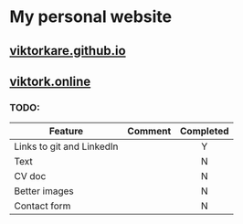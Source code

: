 # My personal website

##  [viktorkare.github.io](https://viktorkare.github.io/ "Viktor Kårefjärd") 
## [viktork.online](viktork.online "Viktor Kårefjärd")







### TODO:
| Feature    | Comment           | Completed  |
| ------------- |-------------      |:-----:|
| Links to git and LinkedIn          |            | Y |
| Text          |            | N |
| CV doc          |            | N |
| Better images         |            | N |
| Contact form         |            | N |